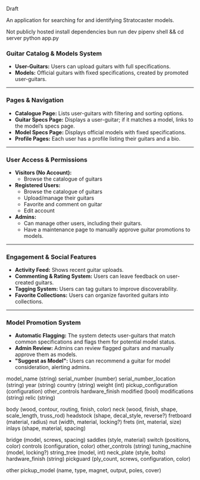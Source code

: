 Draft

An application for searching for and identifying Stratocaster models. 

Not publicly hosted
install dependencies
bun run dev
pipenv shell && cd server
python app.py

### **Guitar Catalog & Models System**

- **User-Guitars:** Users can upload guitars with full specifications.
- **Models:** Official guitars with fixed specifications, created by promoted user-guitars.

---

### **Pages & Navigation**

- **Catalogue Page:** Lists user-guitars with filtering and sorting options.
- **Guitar Specs Page:** Displays a user-guitar; if it matches a model, links to the model’s specs page.
- **Model Specs Page:** Displays official models with fixed specifications.
- **Profile Pages:** Each user has a profile listing their guitars and a bio.

---

### **User Access & Permissions**

- **Visitors (No Account):**
    - Browse the catalogue of guitars
- **Registered Users:**
    - Browse the catalogue of guitars
    - Upload/manage their guitars
    - Favorite and comment on guitar
    - Edit account
- **Admins:**
    - Can manage other users, including their guitars.
    - Have a maintenance page to manually approve guitar promotions to models.

---

### **Engagement & Social Features**

- **Activity Feed:** Shows recent guitar uploads.
- **Commenting & Rating System:** Users can leave feedback on user-created guitars.
- **Tagging System:** Users can tag guitars to improve discoverability.
- **Favorite Collections:** Users can organize favorited guitars into collections.

---

### **Model Promotion System**

- **Automatic Flagging:** The system detects user-guitars that match common specifications and flags them for potential model status.
- **Admin Review:** Admins can review flagged guitars and manually approve them as models.
- **"Suggest as Model":** Users can recommend a guitar for model consideration, alerting admins.

model_name (string)
serial_number (number)
serial_number_location (string)
year (string)
country (string)
weight (int)
pickup_configuration (configuration)
other_controls
hardware_finish
modified (bool)
modifications (string)
relic (string)

body (wood, contour, routing, finish, color)
neck (wood, finish, shape, scale_length, truss_rod)
headstock (shape, decal_style, reverse?)
fretboard (material, radius)
nut (width, material, locking?)
frets (int, material, size)
inlays (shape, material, spacing)

bridge (model, screws, spacing)
saddles (style, material)
switch (positions, color)
controls (configuration, color)
other_controls (string)
tuning_machine (model, locking?)
string_tree (model, int)
neck_plate (style, bolts)
hardware_finish (string)
pickguard (ply_count, screws, configuration, color)

other 
pickup_model (name, type, magnet, output, poles, cover)

